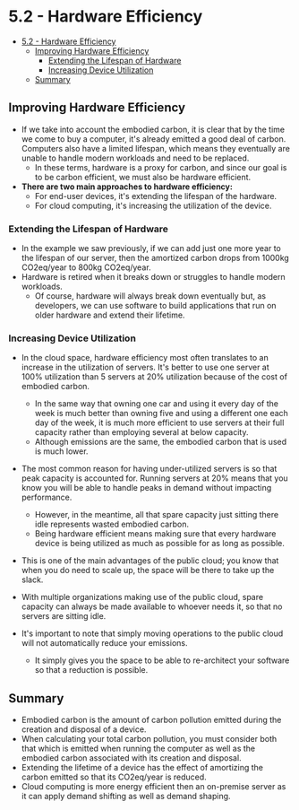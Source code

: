 # 5.2 - Hardware Efficiency

- [5.2 - Hardware Efficiency](#52---hardware-efficiency)
  - [Improving Hardware Efficiency](#improving-hardware-efficiency)
    - [Extending the Lifespan of Hardware](#extending-the-lifespan-of-hardware)
    - [Increasing Device Utilization](#increasing-device-utilization)
  - [Summary](#summary)

## Improving Hardware Efficiency

- If we take into account the embodied carbon, it is clear that by the time we come to buy a computer, it's already emitted a good deal of carbon. Computers also have a limited lifespan, which means they eventually are unable to handle modern workloads and need to be replaced.
  - In these terms, hardware is a proxy for carbon, and since our goal is to be carbon efficient, we must also be hardware efficient.
- **There are two main approaches to hardware efficiency:**
  - For end-user devices, it's extending the lifespan of the hardware.
  - For cloud computing, it's increasing the utilization of the device.

### Extending the Lifespan of Hardware

- In the example we saw previously, if we can add just one more year to the lifespan of our server, then the amortized carbon drops from 1000kg CO2eq/year to 800kg CO2eq/year.
- Hardware is retired when it breaks down or struggles to handle modern workloads.
  - Of course, hardware will always break down eventually but, as developers, we can use software to build applications that run on older hardware and extend their lifetime.

### Increasing Device Utilization

- In the cloud space, hardware efficiency most often translates to an increase in the utilization of servers. It's better to use one server at 100% utilization than 5 servers at 20% utilization because of the cost of embodied carbon.
  - In the same way that owning one car and using it every day of the week is much better than owning five and using a different one each day of the week, it is much more efficient to use servers at their full capacity rather than employing several at below capacity.
  - Although emissions are the same, the embodied carbon that is used is much lower.

- The most common reason for having under-utilized servers is so that peak capacity is accounted for. Running servers at 20% means that you know you will be able to handle peaks in demand without impacting performance.
  - However, in the meantime, all that spare capacity just sitting there idle represents wasted embodied carbon.
  - Being hardware efficient means making sure that every hardware device is being utilized as much as possible for as long as possible.

- This is one of the main advantages of the public cloud; you know that when you do need to scale up, the space will be there to take up the slack.
- With multiple organizations making use of the public cloud, spare capacity can always be made available to whoever needs it, so that no servers are sitting idle.

- It's important to note that simply moving operations to the public cloud will not automatically reduce your emissions.
  - It simply gives you the space to be able to re-architect your software so that a reduction is possible.

## Summary

- Embodied carbon is the amount of carbon pollution emitted during the creation and disposal of a device.
- When calculating your total carbon pollution, you must consider both that which is emitted when running the computer as well as the embodied carbon associated with its creation and disposal.
- Extending the lifetime of a device has the effect of amortizing the carbon emitted so that its CO2eq/year is reduced.
- Cloud computing is more energy efficient then an on-premise server as it can apply demand shifting as well as demand shaping.

